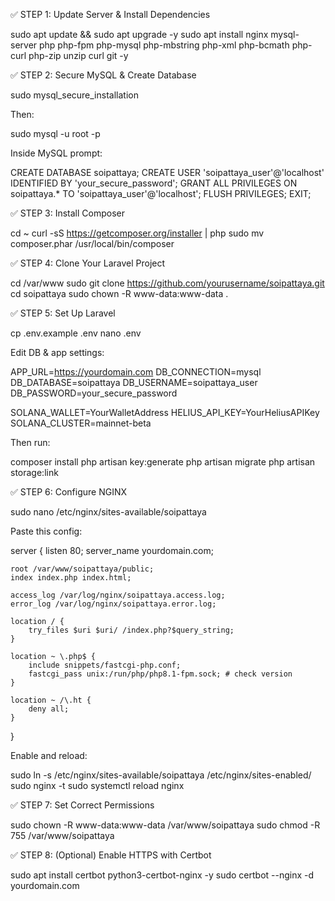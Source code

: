 ✅ STEP 1: Update Server & Install Dependencies

sudo apt update && sudo apt upgrade -y
sudo apt install nginx mysql-server php php-fpm php-mysql php-mbstring php-xml php-bcmath php-curl php-zip unzip curl git -y

✅ STEP 2: Secure MySQL & Create Database

sudo mysql_secure_installation

Then:

sudo mysql -u root -p

Inside MySQL prompt:

CREATE DATABASE soipattaya;
CREATE USER 'soipattaya_user'@'localhost' IDENTIFIED BY 'your_secure_password';
GRANT ALL PRIVILEGES ON soipattaya.* TO 'soipattaya_user'@'localhost';
FLUSH PRIVILEGES;
EXIT;

✅ STEP 3: Install Composer

cd ~
curl -sS https://getcomposer.org/installer | php
sudo mv composer.phar /usr/local/bin/composer

✅ STEP 4: Clone Your Laravel Project

cd /var/www
sudo git clone https://github.com/yourusername/soipattaya.git
cd soipattaya
sudo chown -R www-data:www-data .

✅ STEP 5: Set Up Laravel

cp .env.example .env
nano .env

Edit DB & app settings:

APP_URL=https://yourdomain.com
DB_CONNECTION=mysql
DB_DATABASE=soipattaya
DB_USERNAME=soipattaya_user
DB_PASSWORD=your_secure_password

SOLANA_WALLET=YourWalletAddress
HELIUS_API_KEY=YourHeliusAPIKey
SOLANA_CLUSTER=mainnet-beta

Then run:

composer install
php artisan key:generate
php artisan migrate
php artisan storage:link

✅ STEP 6: Configure NGINX

sudo nano /etc/nginx/sites-available/soipattaya

Paste this config:

server {
    listen 80;
    server_name yourdomain.com;

    root /var/www/soipattaya/public;
    index index.php index.html;

    access_log /var/log/nginx/soipattaya.access.log;
    error_log /var/log/nginx/soipattaya.error.log;

    location / {
        try_files $uri $uri/ /index.php?$query_string;
    }

    location ~ \.php$ {
        include snippets/fastcgi-php.conf;
        fastcgi_pass unix:/run/php/php8.1-fpm.sock; # check version
    }

    location ~ /\.ht {
        deny all;
    }
}

Enable and reload:

sudo ln -s /etc/nginx/sites-available/soipattaya /etc/nginx/sites-enabled/
sudo nginx -t
sudo systemctl reload nginx

✅ STEP 7: Set Correct Permissions

sudo chown -R www-data:www-data /var/www/soipattaya
sudo chmod -R 755 /var/www/soipattaya

✅ STEP 8: (Optional) Enable HTTPS with Certbot

sudo apt install certbot python3-certbot-nginx -y
sudo certbot --nginx -d yourdomain.com

